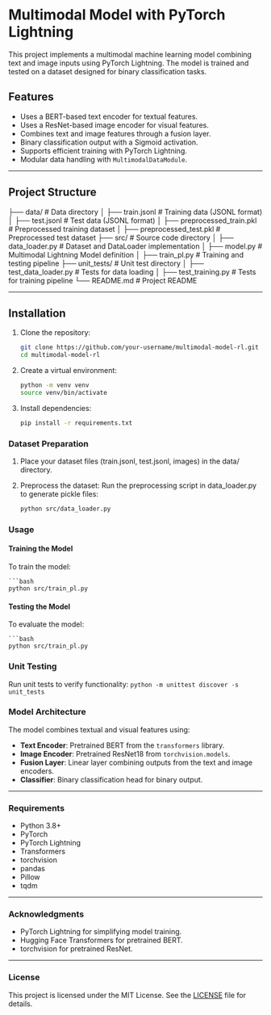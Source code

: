 # Multimodal Model with PyTorch Lightning

This project implements a multimodal machine learning model combining text and image inputs using PyTorch Lightning. The model is trained and tested on a dataset designed for binary classification tasks.

## Features
- Uses a BERT-based text encoder for textual features.
- Uses a ResNet-based image encoder for visual features.
- Combines text and image features through a fusion layer.
- Binary classification output with a Sigmoid activation.
- Supports efficient training with PyTorch Lightning.
- Modular data handling with `MultimodalDataModule`.

---

## Project Structure
├── data/ # Data directory │ ├── train.jsonl # Training data (JSONL format) │ ├── test.jsonl # Test data (JSONL format) │ ├── preprocessed_train.pkl # Preprocessed training dataset │ ├── preprocessed_test.pkl # Preprocessed test dataset ├── src/ # Source code directory │ ├── data_loader.py # Dataset and DataLoader implementation │ ├── model.py # Multimodal Lightning Model definition │ ├── train_pl.py # Training and testing pipeline ├── unit_tests/ # Unit test directory │ ├── test_data_loader.py # Tests for data loading │ ├── test_training.py # Tests for training pipeline └── README.md # Project README

---

## Installation

1. Clone the repository:
   ```bash
   git clone https://github.com/your-username/multimodal-model-rl.git
   cd multimodal-model-rl
2. Create a virtual environment:

    ```bash
    python -m venv venv
    source venv/bin/activate
3. Install dependencies:

    ```bash
    pip install -r requirements.txt
   
### Dataset Preparation
1. Place your dataset files (train.jsonl, test.jsonl, images) in the data/ directory.

2. Preprocess the dataset: Run the preprocessing script in data_loader.py to generate pickle files:
    ```bash
    python src/data_loader.py
### Usage
#### Training the Model
To train the model:

    ```bash
    python src/train_pl.py
#### Testing the Model
To evaluate the model:

    ```bash
    python src/train_pl.py

### Unit Testing
Run unit tests to verify functionality:
```python -m unittest discover -s unit_tests```

### Model Architecture

The model combines textual and visual features using:

- **Text Encoder**: Pretrained BERT from the `transformers` library.
- **Image Encoder**: Pretrained ResNet18 from `torchvision.models`.
- **Fusion Layer**: Linear layer combining outputs from the text and image encoders.
- **Classifier**: Binary classification head for binary output.

---

### Requirements

- Python 3.8+
- PyTorch
- PyTorch Lightning
- Transformers
- torchvision
- pandas
- Pillow
- tqdm

---

### Acknowledgments

- PyTorch Lightning for simplifying model training.
- Hugging Face Transformers for pretrained BERT.
- torchvision for pretrained ResNet.

---

### License

This project is licensed under the MIT License. See the [LICENSE](LICENSE) file for details.
